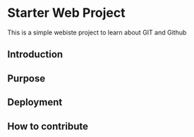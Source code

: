 # Starter Web Project
This is a simple webiste project to learn about GIT and Github

## Introduction

## Purpose

## Deployment

## How to contribute
